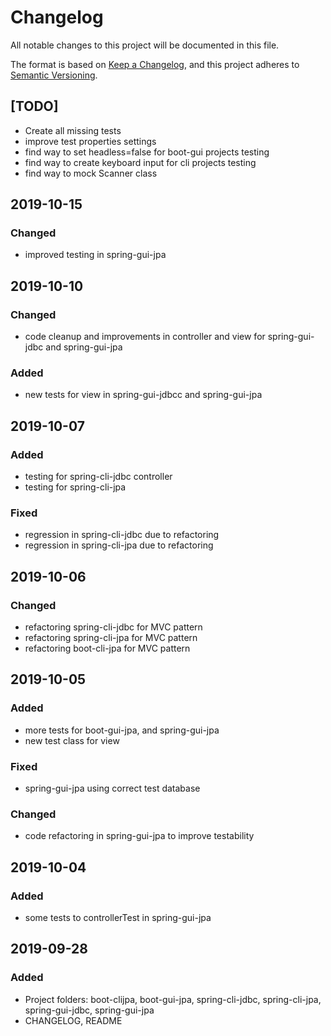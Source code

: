 # Changelog
All notable changes to this project will be documented in this file.

The format is based on [Keep a Changelog](https://keepachangelog.com/en/1.0.0/),
and this project adheres to [Semantic Versioning](https://semver.org/spec/v2.0.0.html).

## [TODO]
- Create all missing tests
- improve test properties settings
- find way to set headless=false for boot-gui projects testing
- find way to create keyboard input for cli projects testing
- find way to mock Scanner class

## 2019-10-15
### Changed
- improved testing in spring-gui-jpa

## 2019-10-10
### Changed
- code cleanup and improvements in controller and view for spring-gui-jdbc and spring-gui-jpa

### Added
- new tests for view in spring-gui-jdbcc and spring-gui-jpa


## 2019-10-07
### Added
- testing for spring-cli-jdbc controller
- testing for spring-cli-jpa

### Fixed
- regression in spring-cli-jdbc due to refactoring
- regression in spring-cli-jpa due to refactoring

## 2019-10-06
### Changed
- refactoring spring-cli-jdbc for MVC pattern
- refactoring spring-cli-jpa for MVC pattern
- refactoring boot-cli-jpa for MVC pattern

## 2019-10-05
### Added
- more tests for boot-gui-jpa, and spring-gui-jpa
- new test class for view

### Fixed
- spring-gui-jpa using correct test database

### Changed
- code refactoring in spring-gui-jpa to improve testability

## 2019-10-04
### Added
- some tests to controllerTest in spring-gui-jpa


## 2019-09-28
### Added
- Project folders: boot-clijpa, boot-gui-jpa, spring-cli-jdbc, spring-cli-jpa, spring-gui-jdbc, spring-gui-jpa
- CHANGELOG, README








